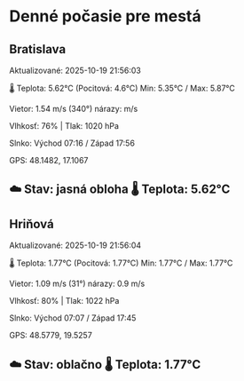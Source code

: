 ﻿# Denné počasie pre mestá

## Bratislava
Aktualizované: 2025-10-19 21:56:03

🌡️ Teplota: 5.62°C 
(Pocitová: 4.6°C)
Min: 5.35°C / Max: 5.87°C

Vietor: 1.54 m/s    (340°) 
nárazy:  m/s

Vlhkosť: 76% | Tlak: 1020 hPa

Slnko: Východ 07:16 / Západ 17:56

GPS: 48.1482, 17.1067

☁️ Stav: jasná obloha        🌡️ Teplota: 5.62°C
---

## Hriňová
Aktualizované: 2025-10-19 21:56:04

🌡️ Teplota: 1.77°C 
(Pocitová: 1.77°C)
Min: 1.77°C / Max: 1.77°C

Vietor: 1.09 m/s (31°)
nárazy: 0.9 m/s

Vlhkosť: 80% | Tlak: 1022 hPa

Slnko: Východ 07:07 / Západ 17:45

GPS: 48.5779, 19.5257

☁️ Stav: oblačno        🌡️ Teplota: 1.77°C
---
